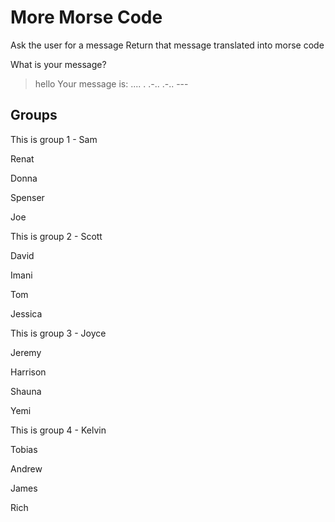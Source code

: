 # More Morse Code #

Ask the user for a message
Return that message translated into morse code

What is your message?
> hello
Your message is: .... . .-.. .-.. ---

## Groups ##

This is group 1 - Sam

Renat

Donna

Spenser

Joe

This is group 2 - Scott

David

Imani

Tom

Jessica

This is group 3 - Joyce

Jeremy

Harrison

Shauna

Yemi

This is group 4 - Kelvin

Tobias

Andrew

James

Rich
